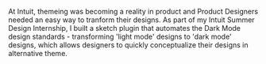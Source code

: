 At Intuit, themeing was becoming a reality in product and Product Designers needed an easy way to tranform their designs. As part of my Intuit Summer Design Internship, I built a sketch plugin that automates the Dark Mode design standards - transforming 'light mode' designs to 'dark mode' designs, which allows designers to quickly conceptualize their designs in alternative theme.